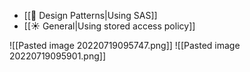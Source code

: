 - [[👬 Design Patterns|Using SAS]]
- [[☀ General|Using stored access policy]]

![[Pasted image 20220719095747.png]]
![[Pasted image 20220719095901.png]]